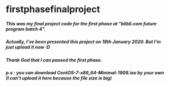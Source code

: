 # firstphasefinalproject

##### This was my final project code for the first phase at "blibli.com future program batch 4".
##### Actually, I've been presented this project on 18th January 2020. But I'm just upload it now :D
##### Thank God that I can passed the first phase.

##### p.s : you can download CentOS-7-x86_64-Minimal-1908.iso by your own (I can't upload it here because the file size is big) 
